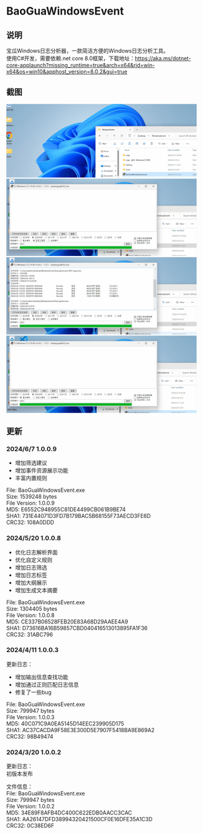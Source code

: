 # BaoGuaWindowsEvent  
## 说明  
宝瓜Windows日志分析器，一款简洁方便的Windows日志分析工具。  
使用C#开发，需要依赖.net core 8.0框架，下载地址：https://aka.ms/dotnet-core-applaunch?missing_runtime=true&arch=x64&rid=win-x64&os=win10&apphost_version=8.0.2&gui=true

## 截图  
<img src="picture/Windows日志一把梭.gif" />  
<img src="picture/Windows日志一把梭2.gif" />  
<img src="picture/Windows日志一把梭3.gif" />  
<img src="picture/Windows日志一把梭4.gif" />  

## 更新  

### 2024/6/7 1.0.0.9  

- 增加筛选建议  
- 增加事件资源展示功能  
- 丰富内置规则  

File: BaoGuaWindowsEvent.exe  
Size: 1539248 bytes  
File Version: 1.0.0.9  
MD5: E6552C948955C81DE4499CB061B9BE74  
SHA1: 731E44071D3FD7B179BAC5B68155F73AECD3FE6D  
CRC32: 108A0DDD  

### 2024/5/20 1.0.0.8  
- 优化日志解析界面
- 优化自定义规则
- 增加日志筛选
- 增加日志标签
- 增加大纲展示
- 增加生成文本摘要

File: BaoGuaWindowsEvent.exe  
Size: 1304405 bytes  
File Version: 1.0.0.8  
MD5: CE337B06528FEB20E83A68D29AAEE4A9  
SHA1: D73616BA16B59857CBD040416513013895FA1F36  
CRC32: 31ABC796  


### 2024/4/11 1.0.0.3  
更新日志：  
- 增加输出信息查找功能  
- 增加通过正则匹配日志信息  
- 修复了一些bug  

File: BaoGuaWindowsEvent.exe  
Size: 799947 bytes  
File Version: 1.0.0.3  
MD5: 40C071C9A0EA5145D14EEC239905D175  
SHA1: AC37CACDA9F58E3E300D5E7907F5418BA9E869A2  
CRC32: 98B49474  

### 2024/3/20 1.0.0.2  
更新日志：  
初版本发布  

文件信息：  
File: BaoGuaWindowsEvent.exe  
Size: 799947 bytes  
File Version: 1.0.0.2  
MD5: 34E89F8AFB4DC400C622EDB0AACC3CAC  
SHA1: AA26147DFD38994320421500CF0E16DFE35A1C3D  
CRC32: 0C38ED6F  

